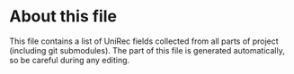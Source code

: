 # About this file
This file contains a list of UniRec fields collected from all parts of project (including git submodules).
The part of this file is generated automatically, so be careful during any editing.

